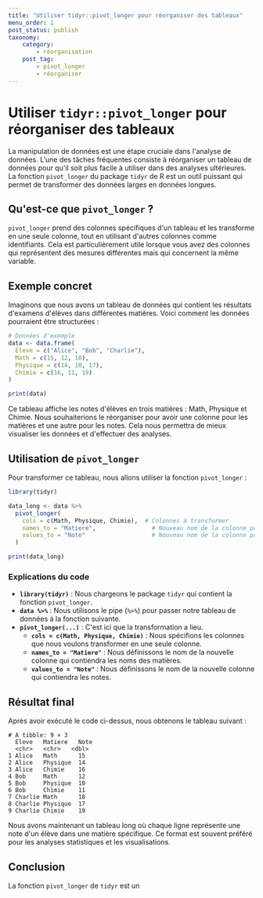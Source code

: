 ```yaml
---
title: "Utiliser tidyr::pivot_longer pour réorganiser des tableaux"
menu_order: 1
post_status: publish
taxonomy:
    category:
        - réorganisation
    post_tag:
        - pivot_longer
        - réorganiser
---
```


# Utiliser `tidyr::pivot_longer` pour réorganiser des tableaux

La manipulation de données est une étape cruciale dans l'analyse de données. L'une des tâches fréquentes consiste à réorganiser un tableau de données pour qu'il soit plus facile à utiliser dans des analyses ultérieures. La fonction `pivot_longer` du package `tidyr` de R est un outil puissant qui permet de transformer des données larges en données longues.

## Qu'est-ce que `pivot_longer` ?

`pivot_longer` prend des colonnes spécifiques d'un tableau et les transforme en une seule colonne, tout en utilisant d'autres colonnes comme identifiants. Cela est particulièrement utile lorsque vous avez des colonnes qui représentent des mesures différentes mais qui concernent la même variable.

## Exemple concret

Imaginons que nous avons un tableau de données qui contient les résultats d'examens d'élèves dans différentes matières. Voici comment les données pourraient être structurées :

```r
# Données d'exemple
data <- data.frame(
  Eleve = c("Alice", "Bob", "Charlie"),
  Math = c(15, 12, 18),
  Physique = c(14, 10, 17),
  Chimie = c(16, 11, 19)
)

print(data)
```

Ce tableau affiche les notes d'élèves en trois matières : Math, Physique et Chimie. Nous souhaiterions le réorganiser pour avoir une colonne pour les matières et une autre pour les notes. Cela nous permettra de mieux visualiser les données et d'effectuer des analyses.

## Utilisation de `pivot_longer`

Pour transformer ce tableau, nous allons utiliser la fonction `pivot_longer` :

```r
library(tidyr)

data_long <- data %>%
  pivot_longer(
    cols = c(Math, Physique, Chimie),  # Colonnes à transformer
    names_to = "Matiere",                # Nouveau nom de la colonne pour les matières
    values_to = "Note"                   # Nouveau nom de la colonne pour les notes
  )

print(data_long)
```

### Explications du code

- **`library(tidyr)`** : Nous chargeons le package `tidyr` qui contient la fonction `pivot_longer`.
- **`data %>%`** : Nous utilisons le pipe (`%>%`) pour passer notre tableau de données à la fonction suivante.
- **`pivot_longer(...)`** : C'est ici que la transformation a lieu.
  - **`cols = c(Math, Physique, Chimie)`** : Nous spécifions les colonnes que nous voulons transformer en une seule colonne.
  - **`names_to = "Matiere"`** : Nous définissons le nom de la nouvelle colonne qui contiendra les noms des matières.
  - **`values_to = "Note"`** : Nous définissons le nom de la nouvelle colonne qui contiendra les notes.

## Résultat final

Après avoir exécuté le code ci-dessus, nous obtenons le tableau suivant :

```
# A tibble: 9 × 3
  Eleve   Matiere   Note
  <chr>   <chr>   <dbl>
1 Alice   Math      15
2 Alice   Physique  14
3 Alice   Chimie    16
4 Bob     Math      12
5 Bob     Physique  10
6 Bob     Chimie    11
7 Charlie Math      18
8 Charlie Physique  17
9 Charlie Chimie    19
```

Nous avons maintenant un tableau long où chaque ligne représente une note d'un élève dans une matière spécifique. Ce format est souvent préféré pour les analyses statistiques et les visualisations.

## Conclusion

La fonction `pivot_longer` de `tidyr` est un

